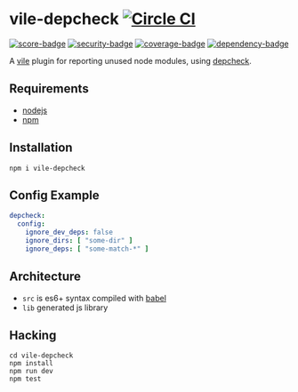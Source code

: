 # vile-depcheck [![Circle CI](https://circleci.com/gh/forthright/vile-depcheck.svg?style=svg&circle-token=af9b51dea76f191842f14db93644dc2d20cb2971)](https://circleci.com/gh/forthright/vile-depcheck)

[![score-badge](https://vile.io/brentlintner/vile-depcheck/badges/score?token=UxALD5SzEnf9yq4sD49M)](https://vile.io/brentlintner/vile-depcheck) [![security-badge](https://vile.io/brentlintner/vile-depcheck/badges/security?token=UxALD5SzEnf9yq4sD49M)](https://vile.io/brentlintner/vile-depcheck) [![coverage-badge](https://vile.io/brentlintner/vile-depcheck/badges/coverage?token=UxALD5SzEnf9yq4sD49M)](https://vile.io/brentlintner/vile-depcheck) [![dependency-badge](https://vile.io/brentlintner/vile-depcheck/badges/dependency?token=UxALD5SzEnf9yq4sD49M)](https://vile.io/brentlintner/vile-depcheck)

A [vile](https://vile.io) plugin for reporting unused node modules, using [depcheck](https://www.npmjs.com/package/depcheck).

## Requirements

- [nodejs](http://nodejs.org)
- [npm](http://npmjs.org)

## Installation

    npm i vile-depcheck

## Config Example

```yaml
depcheck:
  config:
    ignore_dev_deps: false
    ignore_dirs: [ "some-dir" ]
    ignore_deps: [ "some-match-*" ]
```

## Architecture

- `src` is es6+ syntax compiled with [babel](https://babeljs.io)
- `lib` generated js library

## Hacking

    cd vile-depcheck
    npm install
    npm run dev
    npm test
